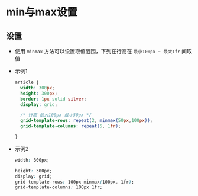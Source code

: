 # min与max设置

## 设置

+ 使用 `minmax` 方法可以设置取值范围，下列在行高在 `最小100px ~ 最大1fr` 间取值

+ 示例1

  ```css
  article {
    width: 300px;
    height: 300px;
    border: 1px solid silver;
    display: grid;

    /* 行高 最大100px 最小50px */
    grid-template-rows: repeat(2, minmax(50px,100px));
    grid-template-columns: repeat(5, 1fr);

  }
  ```

+ 示例2

  ```css
  width: 300px;

  height: 300px;
  display: grid;
  grid-template-rows: 100px minmax(100px, 1fr);
  grid-template-columns: 100px 1fr;
  ```
